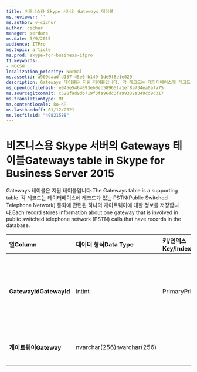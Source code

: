 ```yaml
---
title: 비즈니스용 Skype 서버의 Gateways 테이블
ms.reviewer: ''
ms.author: v-cichur
author: cichur
manager: serdars
ms.date: 3/9/2015
audience: ITPro
ms.topic: article
ms.prod: skype-for-business-itpro
f1.keywords:
- NOCSH
localization_priority: Normal
ms.assetid: a909daad-d137-45e0-b149-1de9f8e1e029
description: Gateways 테이블은 지원 테이블입니다. 각 레코드는 데이터베이스에 레코드가 있는 PSTN(Public Switched Telephone Network) 통화에 관련된 하나의 게이트웨이에 대한 정보를 저장합니다.
ms.openlocfilehash: e945e5464093eb0eb58965fa1ef8a734ea0afa75
ms.sourcegitcommit: c528fad9db719f3fa96dc3fa99332a349cd9d317
ms.translationtype: MT
ms.contentlocale: ko-KR
ms.lasthandoff: 01/12/2021
ms.locfileid: "49821588"
---
```

# <a name="gateways-table-in-skype-for-business-server-2015"></a><span data-ttu-id="0c0eb-104">비즈니스용 Skype 서버의 Gateways 테이블</span><span class="sxs-lookup"><span data-stu-id="0c0eb-104">Gateways table in Skype for Business Server 2015</span></span>
 
<span data-ttu-id="0c0eb-105">Gateways 테이블은 지원 테이블입니다.</span><span class="sxs-lookup"><span data-stu-id="0c0eb-105">The Gateways table is a supporting table.</span></span> <span data-ttu-id="0c0eb-106">각 레코드는 데이터베이스에 레코드가 있는 PSTN(Public Switched Telephone Network) 통화에 관련된 하나의 게이트웨이에 대한 정보를 저장합니다.</span><span class="sxs-lookup"><span data-stu-id="0c0eb-106">Each record stores information about one gateway that is involved in public switched telephone network (PSTN) calls that have records in the database.</span></span>
  
|<span data-ttu-id="0c0eb-107">**열**</span><span class="sxs-lookup"><span data-stu-id="0c0eb-107">**Column**</span></span>|<span data-ttu-id="0c0eb-108">**데이터 형식**</span><span class="sxs-lookup"><span data-stu-id="0c0eb-108">**Data Type**</span></span>|<span data-ttu-id="0c0eb-109">**키/인덱스**</span><span class="sxs-lookup"><span data-stu-id="0c0eb-109">**Key/Index**</span></span>|<span data-ttu-id="0c0eb-110">**세부 정보**</span><span class="sxs-lookup"><span data-stu-id="0c0eb-110">**Details**</span></span>|
|:-----|:-----|:-----|:-----|
|<span data-ttu-id="0c0eb-111">**GatewayId**</span><span class="sxs-lookup"><span data-stu-id="0c0eb-111">**GatewayId**</span></span> <br/> |<span data-ttu-id="0c0eb-112">int</span><span class="sxs-lookup"><span data-stu-id="0c0eb-112">int</span></span>  <br/> |<span data-ttu-id="0c0eb-113">Primary</span><span class="sxs-lookup"><span data-stu-id="0c0eb-113">Primary</span></span>  <br/> |<span data-ttu-id="0c0eb-114">이 게이트웨이를 식별하는 고유 번호입니다.</span><span class="sxs-lookup"><span data-stu-id="0c0eb-114">Unique number identifying this gateway.</span></span>  <br/> |
|<span data-ttu-id="0c0eb-115">**게이트웨이**</span><span class="sxs-lookup"><span data-stu-id="0c0eb-115">**Gateway**</span></span> <br/> |<span data-ttu-id="0c0eb-116">nvarchar(256)</span><span class="sxs-lookup"><span data-stu-id="0c0eb-116">nvarchar(256)</span></span>  <br/> | <br/> |<span data-ttu-id="0c0eb-117">게이트웨이 이름입니다.</span><span class="sxs-lookup"><span data-stu-id="0c0eb-117">Gateway name.</span></span>  <br/> |
   

